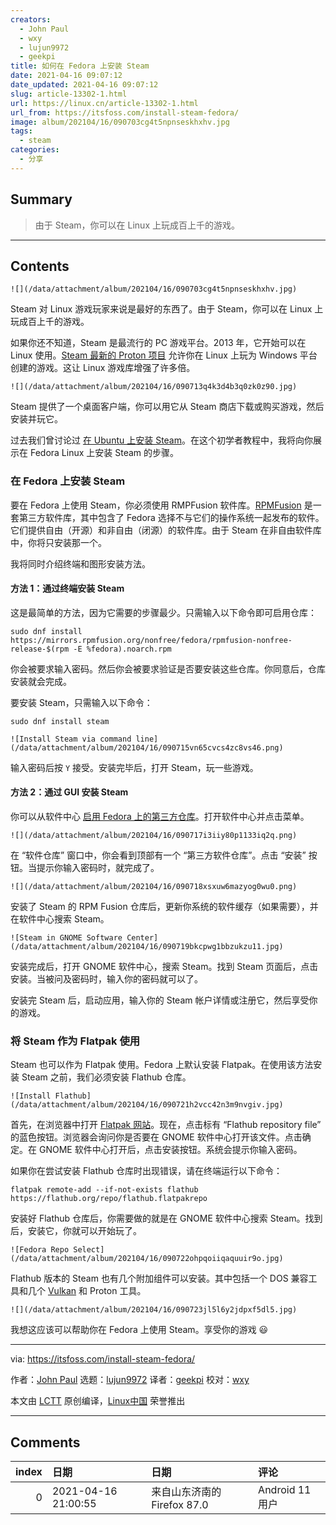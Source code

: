 ```yaml
---
creators:
  - John Paul
  - wxy
  - lujun9972
  - geekpi
title: 如何在 Fedora 上安装 Steam
date: 2021-04-16 09:07:12
date_updated: 2021-04-16 09:07:12
slug: article-13302-1.html
url: https://linux.cn/article-13302-1.html
url_from: https://itsfoss.com/install-steam-fedora/
image: album/202104/16/090703cg4t5npnseskhxhv.jpg
tags:
  - steam
categories:
  - 分享
---
```


## Summary

> 由于 Steam，你可以在 Linux 上玩成百上千的游戏。

***

<!-- more -->

## Contents

`![](/data/attachment/album/202104/16/090703cg4t5npnseskhxhv.jpg)`

Steam 对 Linux 游戏玩家来说是最好的东西了。由于 Steam，你可以在 Linux 上玩成百上千的游戏。

如果你还不知道，Steam 是最流行的 PC 游戏平台。2013 年，它开始可以在 Linux 使用。[Steam 最新的 Proton 项目](https://itsfoss.com/steam-play-proton/) 允许你在 Linux 上玩为 Windows 平台创建的游戏。这让 Linux 游戏库增强了许多倍。

`![](/data/attachment/album/202104/16/090713q4k3d4b3q0zk0z90.jpg)`

Steam 提供了一个桌面客户端，你可以用它从 Steam 商店下载或购买游戏，然后安装并玩它。

过去我们曾讨论过 [在 Ubuntu 上安装 Steam](https://itsfoss.com/install-steam-ubuntu-linux/)。在这个初学者教程中，我将向你展示在 Fedora Linux 上安装 Steam 的步骤。

### 在 Fedora 上安装 Steam

要在 Fedora 上使用 Steam，你必须使用 RMPFusion 软件库。[RPMFusion](https://rpmfusion.org/) 是一套第三方软件库，其中包含了 Fedora 选择不与它们的操作系统一起发布的软件。它们提供自由（开源）和非自由（闭源）的软件库。由于 Steam 在非自由软件库中，你将只安装那一个。

我将同时介绍终端和图形安装方法。

#### 方法 1：通过终端安装 Steam

这是最简单的方法，因为它需要的步骤最少。只需输入以下命令即可启用仓库：

```shell
sudo dnf install https://mirrors.rpmfusion.org/nonfree/fedora/rpmfusion-nonfree-release-$(rpm -E %fedora).noarch.rpm
```

你会被要求输入密码。然后你会被要求验证是否要安装这些仓库。你同意后，仓库安装就会完成。

要安装 Steam，只需输入以下命令：

```shell
sudo dnf install steam
```

`![Install Steam via command line](/data/attachment/album/202104/16/090715vn65cvcs4zc8vs46.png)`

输入密码后按 `Y` 接受。安装完毕后，打开 Steam，玩一些游戏。

#### 方法 2：通过 GUI 安装 Steam

你可以从软件中心 [启用 Fedora 上的第三方仓库](https://itsfoss.com/fedora-third-party-repos/)。打开软件中心并点击菜单。

`![](/data/attachment/album/202104/16/090717i3iiy80p1133iq2q.png)`

在 “软件仓库” 窗口中，你会看到顶部有一个 “第三方软件仓库”。点击 “安装” 按钮。当提示你输入密码时，就完成了。

`![](/data/attachment/album/202104/16/090718xsxuw6mazyog0wu0.png)`

安装了 Steam 的 RPM Fusion 仓库后，更新你系统的软件缓存（如果需要），并在软件中心搜索 Steam。

`![Steam in GNOME Software Center](/data/attachment/album/202104/16/090719bkcpwg1bbzukzu11.jpg)`

安装完成后，打开 GNOME 软件中心，搜索 Steam。找到 Steam 页面后，点击安装。当被问及密码时，输入你的密码就可以了。

安装完 Steam 后，启动应用，输入你的 Steam 帐户详情或注册它，然后享受你的游戏。

### 将 Steam 作为 Flatpak 使用

Steam 也可以作为 Flatpak 使用。Fedora 上默认安装 Flatpak。在使用该方法安装 Steam 之前，我们必须安装 Flathub 仓库。

`![Install Flathub](/data/attachment/album/202104/16/090721h2vcc42n3m9nvgiv.jpg)`

首先，在浏览器中打开 [Flatpak 网站](https://www.flatpak.org/setup/Fedora/)。现在，点击标有 “Flathub repository file” 的蓝色按钮。浏览器会询问你是否要在 GNOME 软件中心打开该文件。点击确定。在 GNOME 软件中心打开后，点击安装按钮。系统会提示你输入密码。

如果你在尝试安装 Flathub 仓库时出现错误，请在终端运行以下命令：

```shell
flatpak remote-add --if-not-exists flathub https://flathub.org/repo/flathub.flatpakrepo
```

安装好 Flathub 仓库后，你需要做的就是在 GNOME 软件中心搜索 Steam。找到后，安装它，你就可以开始玩了。

`![Fedora Repo Select](/data/attachment/album/202104/16/090722ohpqoiiqaquuir9o.jpg)`

Flathub 版本的 Steam 也有几个附加组件可以安装。其中包括一个 DOS 兼容工具和几个 [Vulkan](https://developer.nvidia.com/vulkan) 和 Proton 工具。

`![](/data/attachment/album/202104/16/090723jl5l6y2jdpxf5dl5.jpg)`

我想这应该可以帮助你在 Fedora 上使用 Steam。享受你的游戏 :smiley:

---

via: <https://itsfoss.com/install-steam-fedora/>

作者：[John Paul](https://itsfoss.com/author/john/) 选题：[lujun9972](https://github.com/lujun9972) 译者：[geekpi](https://github.com/geekpi) 校对：[wxy](https://github.com/wxy)

本文由 [LCTT](https://github.com/LCTT/TranslateProject) 原创编译，[Linux中国](https://linux.cn/) 荣誉推出

***

## Comments

|   index | 日期                | 日期                                        | 评论                                                                                                        |
|--------:|:--------------------|:--------------------------------------------|:------------------------------------------------------------------------------------------------------------|
|       0 | 2021-04-16 21:00:55 | 来自山东济南的 Firefox 87.0|Android 11 用户 | fedora安装软件时，如果想用table补全一个软件名会卡半天。有没有什么好的解决办法？百度没找到什么有质量的答案。 |
